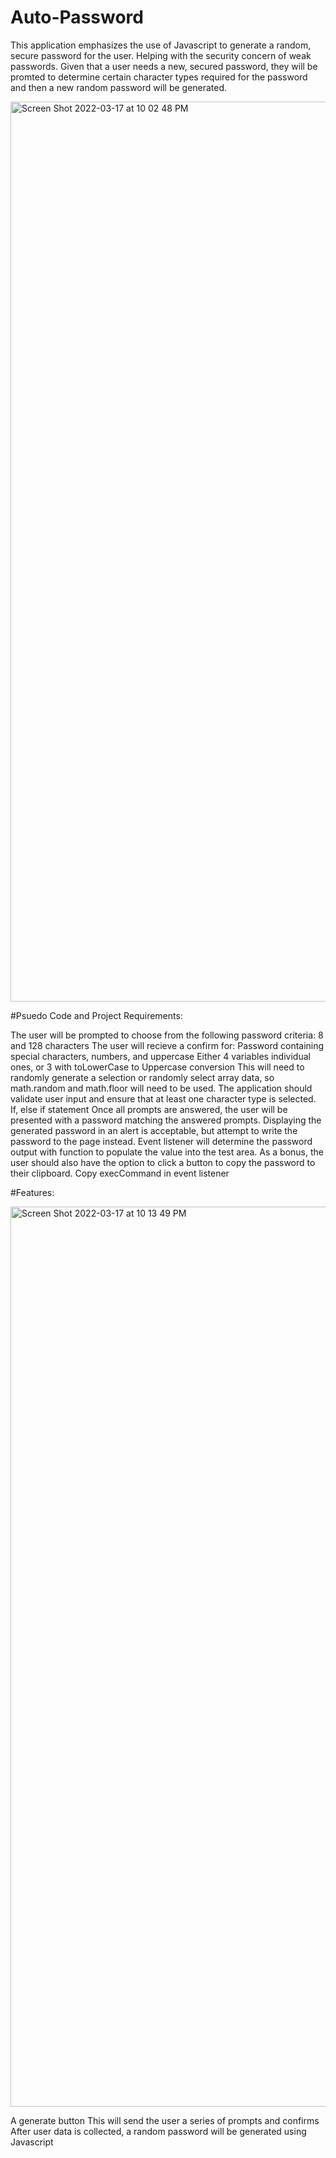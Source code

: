 # Auto-Password

This application emphasizes the use of Javascript to generate a random, secure password for the user.
Helping with the security concern of weak passwords. Given that a user needs a new, secured password, they will be promted to determine certain character types required for the password and then a new random password will be generated.



<img width="1440" alt="Screen Shot 2022-03-17 at 10 02 48 PM" src="https://user-images.githubusercontent.com/100977121/158923458-cff879b0-40ab-4c4e-aedd-5e3ce6a22ee9.png">


#Psuedo Code and Project Requirements:

The user will be prompted to choose from the following password criteria: 8 and 128 characters
The user will recieve a confirm for:
Password containing special characters, numbers, and uppercase
Either 4 variables individual ones, or 3 with toLowerCase to Uppercase conversion
This will need to randomly generate a selection or randomly select array data, so math.random and math.floor will need to be used.
The application should validate user input and ensure that at least one character type is selected.
If, else if statement
Once all prompts are answered, the user will be presented with a password matching the answered prompts. Displaying the generated password in an alert is acceptable, but attempt to write the password to the page instead.
Event listener will determine the password output with function to populate the value into the test area.
As a bonus, the user should also have the option to click a button to copy the password to their clipboard.
Copy execCommand in event listener

#Features:

<img width="1440" alt="Screen Shot 2022-03-17 at 10 13 49 PM" src="https://user-images.githubusercontent.com/100977121/158924444-87caadbe-07fe-4390-a3a2-4dc912768ee7.png">

A generate button
This will send the user a series of prompts and confirms
After user data is collected, a random password will be generated using Javascript

